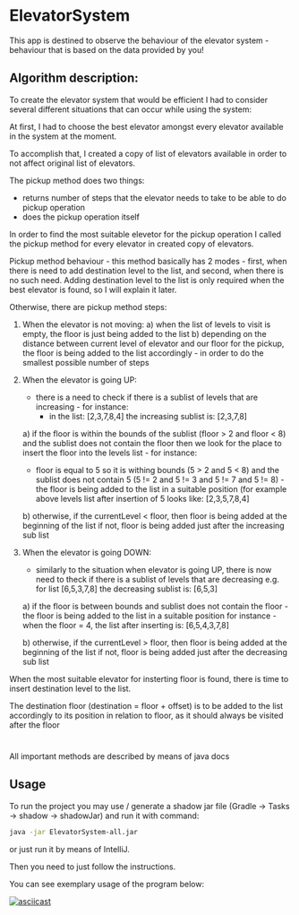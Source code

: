 # ElevatorSystem

This app is destined to observe the behaviour of the elevator system - behaviour that is based on the data provided by you!

## Algorithm description:

To create the elevator system that would be efficient I had to consider several different situations that can occur while using the system:

At first, I had to choose the best elevator amongst every elevator available in the system at the moment. 

To accomplish that, I created a copy of list of elevators available in order to not affect original list of elevators.

The pickup method does two things:
- returns number of steps that the elevator needs to take to be able to do pickup operation
- does the pickup operation itself 

In order to find the most suitable elevetor for the pickup operation I called the pickup method for every elevator in created copy of elevators.

Pickup method behaviour - this method basically has 2 modes - first, when there is need to add destination level to the list, and second, when there is no such need. 
Adding destination level to the list is only required when the best elevator is found, so I will explain it later.

Otherwise, there are pickup method steps:
1. When the elevator is not moving:
  a) when the list of levels to visit is empty, the floor is just being added to the list
  b) depending on the distance between current level of elevator and our floor for the pickup, the floor is being added to        the list accordingly - in order to do the smallest possible number of steps

2. When the elevator is going UP:
   - there is a need to check if there is a sublist of levels that are increasing - for instance:
      - in the list: [2,3,7,8,4] the increasing sublist is: [2,3,7,8]
      
   a) if the floor is within the bounds of the sublist (floor > 2 and floor < 8) and the sublist does not contain the floor         then we look for the place to insert the floor into the levels list - for instance:
      - floor is equal to 5 so it is withing bounds (5 > 2 and 5 < 8) and the sublist does not contain 5 (5 != 2 and 5 != 3         and 5 != 7 and 5 != 8) -
      the floor is being added to the list in a suitable position (for example above levels list after insertion of 5 looks         like: [2,3,5,7,8,4]
      
   b) otherwise, if the currentLevel < floor, then floor is being added at the beginning of the list
                 if not, floor is being added just after the increasing sub list

3. When the elevator is going DOWN:
   - similarly to the situation when elevator is going UP, there is now need to theck if there is a sublist of levels that      are decreasing e.g. for list [6,5,3,7,8] the decreasing sublist is: [6,5,3]
   
   a) if the floor is between bounds and sublist does not contain the floor - the floor is being added to the list in a             suitable position for instance - when the floor = 4, the list after inserting is: [6,5,4,3,7,8]
   
   b) otherwise, if the currentLevel > floor, then floor is being added at the beginning of the list
                 if not, floor is being added just after the decreasing sub list


When the most suitable elevator for insterting floor is found, there is time to insert destination level to the list.

The destination floor (destination = floor + offset) is to be added to the list accordingly to its position in relation to floor, as it should always be visited after the floor

#
All important methods are described by means of java docs 

## Usage 
To run the project you may use / generate a shadow jar file (Gradle -> Tasks -> shadow -> shadowJar) and run it with command:
```bash
java -jar ElevatorSystem-all.jar
```
or just run it by means of IntelliJ. 

Then you need to just follow the instructions.

You can see exemplary usage of the program below:

[![asciicast](https://asciinema.org/a/243412.svg)](https://asciinema.org/a/243412)
